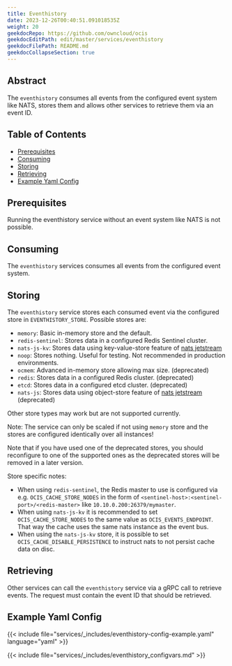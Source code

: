 ```yaml
---
title: Eventhistory
date: 2023-12-26T00:40:51.091018535Z
weight: 20
geekdocRepo: https://github.com/owncloud/ocis
geekdocEditPath: edit/master/services/eventhistory
geekdocFilePath: README.md
geekdocCollapseSection: true
---
```


<!-- Do not edit this file, it is autogenerated. Edit the service README.md instead -->

## Abstract


The `eventhistory` consumes all events from the configured event system like NATS, stores them and allows other services to retrieve them via an event ID.


## Table of Contents

* [Prerequisites](#prerequisites)
* [Consuming](#consuming)
* [Storing](#storing)
* [Retrieving](#retrieving)
* [Example Yaml Config](#example-yaml-config)

## Prerequisites

Running the eventhistory service without an event system like NATS is not possible.

## Consuming

The `eventhistory` services consumes all events from the configured event system.

## Storing

The `eventhistory` service stores each consumed event via the configured store in `EVENTHISTORY_STORE`. Possible stores are:
  -   `memory`: Basic in-memory store and the default.
  -   `redis-sentinel`: Stores data in a configured Redis Sentinel cluster.
  -   `nats-js-kv`: Stores data using key-value-store feature of [nats jetstream](https://docs.nats.io/nats-concepts/jetstream/key-value-store)
  -   `noop`: Stores nothing. Useful for testing. Not recommended in production environments.
  -   `ocmem`: Advanced in-memory store allowing max size. (deprecated)
  -   `redis`: Stores data in a configured Redis cluster. (deprecated)
  -   `etcd`: Stores data in a configured etcd cluster. (deprecated)
  -   `nats-js`: Stores data using object-store feature of [nats jetstream](https://docs.nats.io/nats-concepts/jetstream/obj_store) (deprecated)

Other store types may work but are not supported currently.

Note: The service can only be scaled if not using `memory` store and the stores are configured identically over all instances!

Note that if you have used one of the deprecated stores, you should reconfigure to one of the supported ones as the deprecated stores will be removed in a later version.

Store specific notes:
  -   When using `redis-sentinel`, the Redis master to use is configured via e.g. `OCIS_CACHE_STORE_NODES` in the form of `<sentinel-host>:<sentinel-port>/<redis-master>` like `10.10.0.200:26379/mymaster`.
  -   When using `nats-js-kv` it is recommended to set `OCIS_CACHE_STORE_NODES` to the same value as `OCIS_EVENTS_ENDPOINT`. That way the cache uses the same nats instance as the event bus.
  -   When using the `nats-js-kv` store, it is possible to set `OCIS_CACHE_DISABLE_PERSISTENCE` to instruct nats to not persist cache data on disc.

## Retrieving

Other services can call the `eventhistory` service via a gRPC call to retrieve events. The request must contain the event ID that should be retrieved.
## Example Yaml Config
{{< include file="services/_includes/eventhistory-config-example.yaml"  language="yaml" >}}

{{< include file="services/_includes/eventhistory_configvars.md" >}}

